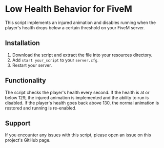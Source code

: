 # Low Health Behavior for FiveM

This script implements an injured animation and disables running when the player's health drops below a certain threshold on your FiveM server.

## Installation

1. Download the script and extract the file into your resources directory.
2. Add `start your_script` to your `server.cfg`.
3. Restart your server.

## Functionality

The script checks the player's health every second. If the health is at or below 129, the injured animation is implemented and the ability to run is disabled. If the player's health goes back above 130, the normal animation is restored and running is re-enabled.

## Support

If you encounter any issues with this script, please open an issue on this project's GitHub page.

